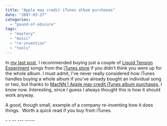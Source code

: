 ```yaml
---
title: "Apple may credit iTunes album purchases"
date: "2007-03-27"
categories: 
  - "pound-of-obscure"
tags: 
  - "mastery"
  - "music"
  - "re-invention"
  - "tools"
---
```


In [my last post](http://nsl.gbrettmiller.com/2007/the-serendipity-of-knowledge "NSL:  The serendipity of knowledge"), I recommended buying just a couple of [Liquid Tension Experiment](http://en.wikipedia.org/wiki/Liquid_Tension_Experiment "wikipedia:  Liquid Tension Experiment") songs from the [iTunes store](http://www.itunes.com "Apple:  iTunes") if you didn't think you were up for the whole album. I must admit, I've never really considered how iTunes handles buying a whole album if you've already bought an individual song or two, but thanks to [MacNN | Apple may credit iTunes album purchases](http://www.macnn.com/articles/07/03/26/itunes.album.credit/), I know now. Interesting, since I guess I always thought this is how it should work anyway.

A good, though small, example of a company re-inventing how it does things.  Worth a quick read if you buy from iTunes.

\- - -- --- -----
